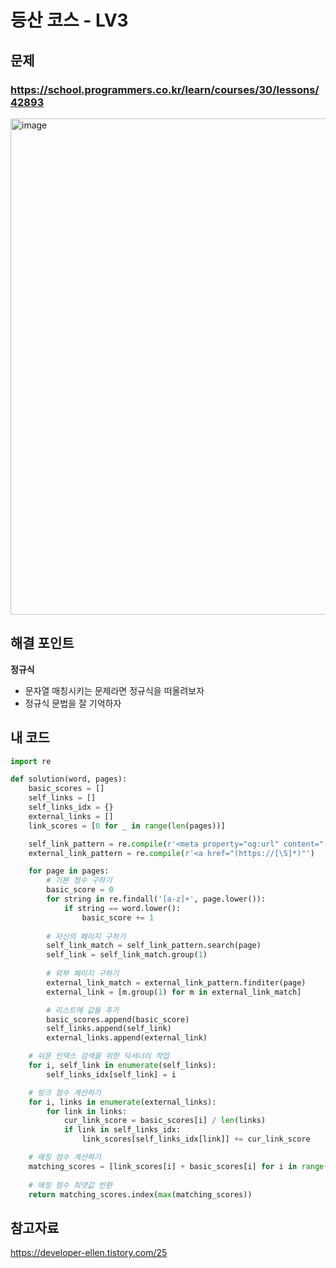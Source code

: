 # 등산 코스 - LV3

## 문제 
### https://school.programmers.co.kr/learn/courses/30/lessons/42893
<img width="794" alt="image" src="https://user-images.githubusercontent.com/72330884/202372980-d8c99e4b-ef01-47ac-94e7-4624fc1fa277.png">

## 해결 포인트
**정규식**
- 문자열 매칭시키는 문제라면 정규식을 떠올려보자
- 정규식 문법을 잘 기억하자

## 내 코드
```python
import re

def solution(word, pages):
    basic_scores = []
    self_links = []
    self_links_idx = {}
    external_links = []
    link_scores = [0 for _ in range(len(pages))]

    self_link_pattern = re.compile(r'<meta property="og:url" content="(\S+)"')
    external_link_pattern = re.compile(r'<a href="(https://[\S]*)"')

    for page in pages:
        # 기본 점수 구하기
        basic_score = 0
        for string in re.findall('[a-z]+', page.lower()):
            if string == word.lower():
                basic_score += 1
        
        # 자신의 페이지 구하기
        self_link_match = self_link_pattern.search(page)
        self_link = self_link_match.group(1)
        
        # 외부 페이지 구하기
        external_link_match = external_link_pattern.finditer(page)
        external_link = [m.group(1) for m in external_link_match]

        # 리스트에 값들 추가
        basic_scores.append(basic_score)
        self_links.append(self_link)
        external_links.append(external_link)

    # 쉬운 인덱스 검색을 위한 딕셔너리 작업
    for i, self_link in enumerate(self_links):
        self_links_idx[self_link] = i

    # 링크 점수 계산하기
    for i, links in enumerate(external_links):
        for link in links:
            cur_link_score = basic_scores[i] / len(links)
            if link in self_links_idx:
                link_scores[self_links_idx[link]] += cur_link_score

    # 매칭 점수 계산하기
    matching_scores = [link_scores[i] + basic_scores[i] for i in range(len(pages))]
    
    # 매칭 점수 최댓값 반환
    return matching_scores.index(max(matching_scores))
```

## 참고자료   
https://developer-ellen.tistory.com/25

